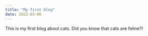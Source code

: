 ```yaml
---
title: "My first blog"
date: 2022-03-06
---
```


This is my first blog about cats. Did you know that cats are feline?!
